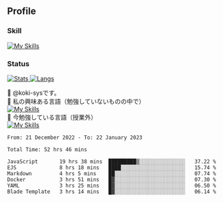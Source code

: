 ## Profile
### Skill
[![My Skills](https://skillicons.dev/icons?i=html,css,javascript,php,java,nodejs,react,bootstrap,docker,laravel,git,github,githubactions,materialui&theme=dark)](https://skillicons.dev)<br>
### Status
[![Stats](https://github-readme-stats.vercel.app/api?username=koki-sys&count_private=true&show_icons=true)
![Langs](https://github-readme-stats.vercel.app/api/top-langs/?username=koki-sys&layout=compact)](https://github.com/koki-sys)

👋 @koki-sysです。<br/>
👀 私の興味ある言語（勉強していないものの中で）<br/>
[![My Skills](https://skillicons.dev/icons?i=golang,gin&theme=dark)](https://skillicons.dev)<br/>
🌱 今勉強している言語（授業外）<br/>
[![My Skills](https://skillicons.dev/icons?i=typescript,react&theme=dark)](https://skillicons.dev)


<!---
koki-sys/koki-sys is a ✨ special ✨ repository because its `README.md` (this file) appears on your GitHub profile.
You can click the Preview link to take a look at your changes.
--->

<!--START_SECTION:waka-->

```text
From: 21 December 2022 - To: 22 January 2023

Total Time: 52 hrs 46 mins

JavaScript       19 hrs 38 mins  █████████▒░░░░░░░░░░░░░░░   37.22 %
EJS              8 hrs 18 mins   ████░░░░░░░░░░░░░░░░░░░░░   15.74 %
Markdown         4 hrs 5 mins    ██░░░░░░░░░░░░░░░░░░░░░░░   07.74 %
Docker           3 hrs 51 mins   █▓░░░░░░░░░░░░░░░░░░░░░░░   07.30 %
YAML             3 hrs 25 mins   █▓░░░░░░░░░░░░░░░░░░░░░░░   06.50 %
Blade Template   3 hrs 14 mins   █▓░░░░░░░░░░░░░░░░░░░░░░░   06.14 %
```

<!--END_SECTION:waka-->
